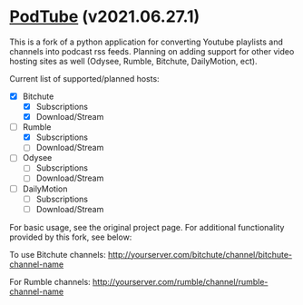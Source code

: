 # [PodTube](https://github.com/aquacash5/PodTube) (v2021.06.27.1)

This is a fork of a python application for converting Youtube playlists and channels into podcast rss feeds. Planning on adding support for other video hosting sites as well (Odysee, Rumble, Bitchute, DailyMotion, ect).

Current list of supported/planned hosts:
- [x] Bitchute
   - [x] Subscriptions
   - [x] Download/Stream
- [ ] Rumble
   - [x] Subscriptions
   - [ ] Download/Stream
- [ ] Odysee
   - [ ] Subscriptions
   - [ ] Download/Stream
- [ ] DailyMotion
   - [ ] Subscriptions
   - [ ] Download/Stream

For basic usage, see the original project page. For additional functionality provided by this fork, see below:

To use Bitchute channels:
http://yourserver.com/bitchute/channel/bitchute-channel-name

For Rumble channels:
http://yourserver.com/rumble/channel/rumble-channel-name